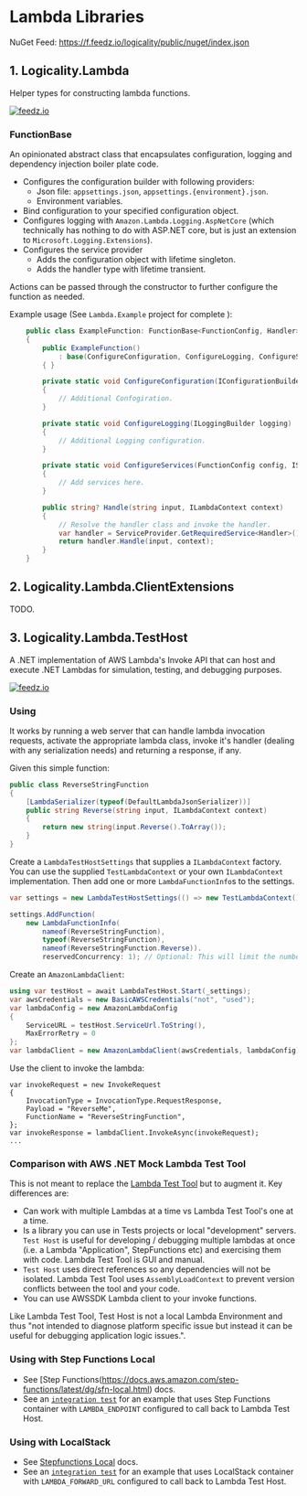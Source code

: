 # Lambda Libraries

NuGet Feed: https://f.feedz.io/logicality/public/nuget/index.json

## 1. Logicality.Lambda

Helper types for constructing lambda functions.

[![feedz.io](https://img.shields.io/badge/endpoint.svg?url=https%3A%2F%2Ff.feedz.io%2Flogicality%2Fpublic%2Fshield%2FLogicality.Lambda%2Fstable)](https://f.feedz.io/logicality/public/packages/Logicality.Lambda/stable/download)

### FunctionBase

An opinionated abstract class that encapsulates configuration, logging and
dependency injection boiler plate code.

- Configures the configuration builder with following providers:
  - Json file: `appsettings.json`, `appsettings.{environment}.json`.
  - Environment variables.
- Bind configuration to your specified configuration object.
- Configures logging with `Amazon.Lambda.Logging.AspNetCore` (which technically
  has nothing to do with ASP.NET core, but is just an extension to
  `Microsoft.Logging.Extensions`).
- Configures the service provider
  - Adds the configuration object with lifetime singleton.
  - Adds the handler type with lifetime transient.

Actions can be passed through the constructor to further configure the function
as needed.

Example usage (See `Lambda.Example` project for complete ):

```csharp
    public class ExampleFunction: FunctionBase<FunctionConfig, Handler>
    {
        public ExampleFunction() 
            : base(ConfigureConfiguration, ConfigureLogging, ConfigureServices)
        { }

        private static void ConfigureConfiguration(IConfigurationBuilder configuration)
        {
            // Additional Confogiration. 
        }

        private static void ConfigureLogging(ILoggingBuilder logging)
        {
            // Additional Logging configuration. 
        }

        private static void ConfigureServices(FunctionConfig config, IServiceCollection services)
        {
            // Add services here.
        }

        public string? Handle(string input, ILambdaContext context)
        {
            // Resolve the handler class and invoke the handler.
            var handler = ServiceProvider.GetRequiredService<Handler>();
            return handler.Handle(input, context);
        }
    }
```

## 2. Logicality.Lambda.ClientExtensions

TODO.

## 3. Logicality.Lambda.TestHost

A .NET implementation of AWS Lambda's Invoke API that can host and execute .NET Lambdas
for simulation, testing, and debugging purposes.

[![feedz.io](https://img.shields.io/badge/endpoint.svg?url=https%3A%2F%2Ff.feedz.io%2Flogicality%2Fpublic%2Fshield%2FLogicality.Lambda.TestHost%2Fstable)](https://f.feedz.io/logicality/public/packages/Logicality.Lambda.TestHost/stable/download)

### Using

It works by running a web server that can handle lambda invocation requests,
activate the appropriate lambda class, invoke it's handler (dealing with any
serialization needs) and returning a response, if any.

Given this simple function:

```csharp
public class ReverseStringFunction
{
    [LambdaSerializer(typeof(DefaultLambdaJsonSerializer))]
    public string Reverse(string input, ILambdaContext context)
    {
        return new string(input.Reverse().ToArray());
    }
}
```

Create a `LambdaTestHostSettings` that supplies a `ILambdaContext` factory. You
can use the supplied `TestLambdaContext` or your own `ILambdaContext`
implementation. Then add one or more `LambdaFunctionInfo`s to the settings.

```csharp
var settings = new LambdaTestHostSettings(() => new TestLambdaContext());

settings.AddFunction(
    new LambdaFunctionInfo(
        nameof(ReverseStringFunction),
        typeof(ReverseStringFunction),
        nameof(ReverseStringFunction.Reverse)).
        reservedConcurrency: 1); // Optional: This will limit the number of concurrent invocations
```

Create an `AmazonLambdaClient`:

```csharp
using var testHost = await LambdaTestHost.Start(_settings);
var awsCredentials = new BasicAWSCredentials("not", "used");
var lambdaConfig = new AmazonLambdaConfig
{
    ServiceURL = testHost.ServiceUrl.ToString(),
    MaxErrorRetry = 0
};
var lambdaClient = new AmazonLambdaClient(awsCredentials, lambdaConfig);
```

Use the client to invoke the lambda:

```
var invokeRequest = new InvokeRequest
{
    InvocationType = InvocationType.RequestResponse,
    Payload = "ReverseMe",
    FunctionName = "ReverseStringFunction",
};
var invokeResponse = lambdaClient.InvokeAsync(invokeRequest);
...
```

### Comparison with AWS .NET Mock Lambda Test Tool

This is not meant to replace the [Lambda Test Tool][lambda-test-tool] but to augment it.
Key differences are:

- Can work with multiple Lambdas at a time vs Lambda Test Tool's one at a time.
- Is a library you can use in Tests projects or local "development" servers. 
  `Test Host` is useful for developing / debugging multiple lambdas at once 
  (i.e. a Lambda "Application", StepFunctions   etc) and exercising them 
  with code. Lambda Test Tool is GUI and manual.
- `Test Host` uses direct references so any dependencies will not be isolated. Lambda Test Tool
  uses `AssemblyLoadContext` to prevent version conflicts between the tool and your code. 
- You can use AWSSDK Lambda client to your invoke functions.

Like Lambda Test Tool, Test Host is not a local Lambda Environment and thus "not
intended to diagnose platform specific issue but instead it can be useful for
debugging application logic issues.".

### Using with Step Functions Local

- See [Step Functions(https://docs.aws.amazon.com/step-functions/latest/dg/sfn-local.html) docs. 
- See an [`integration test`](test/Lambda.TestHost.Tests/StepFunctionsIntegrationTests.cs) for an example
  that uses Step Functions container with `LAMBDA_ENDPOINT` configured to call back to Lambda Test Host.

### Using with LocalStack

- See [Stepfunctions Local](https://docs.aws.amazon.com/step-functions/latest/dg/sfn-local.html) docs.
- See an [`integration test`](test/Lambda.TestHost.Tests/StepFunctionsIntegrationTests.cs) for an example
  that uses LocalStack container with `LAMBDA_FORWARD_URL` configured to call back to Lambda Test Host.

[lambda-test-tool]: https://github.com/aws/aws-lambda-dotnet/tree/master/Tools/LambdaTestTool

